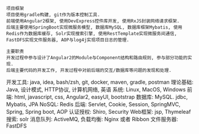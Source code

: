 	项目框架
	项目使用gradle构建, git作为版本控制工具.
    前端使用Angular2框架, 使用DevExpress控件库开发, 使用RxJS封装网络请求框架.
    后端主要使用SpringBoot实现微服务模型, 数据库MySQL, 数据库框架Mybatis, 使用Redis作为数据库缓存, Solr实现搜索引擎, 使用RestTemplate实现微服务间通信, FastDFS实现文件服务器, AOP与log4j实现项目日志的管理. 

    主要职责
    开发过程中参与设计了Angular2的Module与Component结构和路由规则, 参与部分功能的实现.
    后端主要代码的开发工作, 开发过程中对前后端的交互/数据库等问题的发现和处理.


开发工具: java, idea, bash/zsh, git, docker, maven, gradle, postman
理论基础: Java, 设计模式, HTTP协议, 计算机网络, 英语
系统: Linux, MacOS, Windows
前端: html, javascript, css, Angular2, easyUI, bootstrap
数据库: MySQL. jdbc, Mybatis, JPA
NoSQL: Redis
后端: Servlet, Cookie, Session, SpringMVC, Spring, Spring boot, AOP
认证授权: Shiro, Security
Web框架: jsp, Thymeleaf
搜索: solr
消息队列: ActiveMQ,
负载均衡: Nginx 或者 Ribbon
文件服务器: FastDFS
